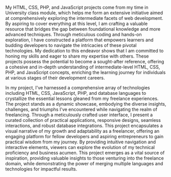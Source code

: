 My HTML, CSS, PHP, and JavaScript projects come from my time in University class module, which helps me form an extensive initiative aimed at comprehensively exploring the intermediate facets of web development. By aspiring to cover everything at this level, I am crafting a valuable resource that bridges the gap between foundational knowledge and more advanced techniques. Through meticulous coding and hands-on exploration, I have constructed a platform that empowers learners and budding developers to navigate the intricacies of these pivotal technologies. My dedication to this endeavor shows that I am committed to honing my skills and eager to share my expertise with others. These projects possess the potential to become a sought-after reference, offering a cohesive and in-depth understanding of intermediate-level HTML, CSS, PHP, and JavaScript concepts, enriching the learning journey for individuals at various stages of their development careers.



In my project, I've harnessed a comprehensive array of technologies including HTML, CSS, JavaScript, PHP, and database languages to crystallize the essential lessons gleaned from my freelance experiences. The project stands as a dynamic showcase, embodying the diverse insights, challenges, and triumphs I've encountered while navigating the realm of freelancing. Through a meticulously crafted user interface, I present a curated collection of practical applications, responsive designs, seamless interactions, and robust database integrations. This project encapsulates a visual narrative of my growth and adaptability as a freelancer, offering an engaging platform for fellow developers and aspiring entrepreneurs to gain practical wisdom from my journey. By providing intuitive navigation and interactive elements, viewers can explore the evolution of my technical proficiency and business acumen. This project emerges as a vital source of inspiration, providing valuable insights to those venturing into the freelance domain, while demonstrating the power of merging multiple languages and technologies for impactful results.
